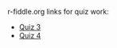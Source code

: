 r-fiddle.org links for quiz work:
* [Quiz 3](http://www.r-fiddle.org/#/fiddle?id=3jFJW5q9&version=3)
* [Quiz 4](http://www.r-fiddle.org/#/fiddle?id=OKKODuQy&version=8)

